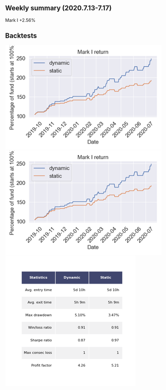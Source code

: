 ## Weekly summary (2020.7.13-7.17)

Mark I  +2.56%


## Backtests
![Image](https://github.com/1INORY/ProQuant/blob/master/figures/MarkI_return.png)
<img src="https://github.com/1INORY/ProQuant/blob/master/figures/MarkI_return.png" width="1000">
![Image](/figures/table_MarkI.png)  



